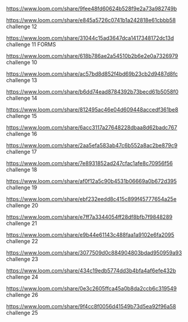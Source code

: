 https://www.loom.com/share/9fee48fd60624b528f9e2a73a982749b



https://www.loom.com/share/e845a5726c0741b1a242818e61cbbb58 challenge 12


https://www.loom.com/share/31044c15ad3647dca1417348172dc13d challenge 11 FORMS


https://www.loom.com/share/618b786ae2a54510b2b6e2e0a7326979 challenge 10

https://www.loom.com/share/ac57bd8d852f4bd69b23cb2d9487d8fc challenge 13

https://www.loom.com/share/b6dd74ead8784392b73becd61b5058f0 challenge 14


https://www.loom.com/share/812495ac46e04d609448accedf361be8 challenge 15

https://www.loom.com/share/6acc3117a27648228dbaa8d62badc767 challenge 16

https://www.loom.com/share/2aa5efa583ab47c6b552a8ac2be879c9 challenge 17

https://www.loom.com/share/7e8931852ad247cfac1afe8c70956f56 challenge 18

https://www.loom.com/share/af0f12a5c90b4531b06669a0b672d395 challenge 19


https://www.loom.com/share/ebf232eedd8c415c899f45777654a25e challenge 20

https://www.loom.com/share/e7ff7a3344054ff28df8bfb7f9848289 challenge 21

https://www.loom.com/share/e9b44e61143c488faa1a9102e6fa2095 challenge 22

https://www.loom.com/share/3077509d0c884904803bdad950959a93 challenge 23

https://www.loom.com/share/434c19edb5774dd3b4bfa4af6efe432b challenge 24


https://www.loom.com/share/0e3c2605ffca45a0b8da2ccb6c319549 challenge 26

https://www.loom.com/share/9f4cc8f0056d41549b73d5ea92f96a58 challenge 25


